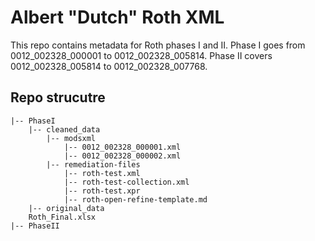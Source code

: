# Albert "Dutch" Roth XML

This repo contains metadata for Roth phases I and II. Phase I goes from 0012_002328_000001 to 0012_002328_005814. Phase II covers 0012_002328_005814 to 0012_002328_007768.

## Repo strucutre

```
|-- PhaseI	
	|-- cleaned_data
    	|-- modsxml
        	|-- 0012_002328_000001.xml
        	|-- 0012_002328_000002.xml
    	|-- remediation-files
        	|-- roth-test.xml
        	|-- roth-test-collection.xml
        	|-- roth-test.xpr
        	|-- roth-open-refine-template.md
	|-- original_data
    Roth_Final.xlsx  
|-- PhaseII 
```

